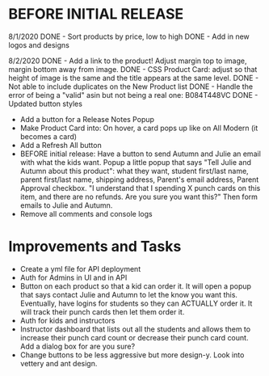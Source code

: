 # BEFORE INITIAL RELEASE

8/1/2020
DONE - Sort products by price, low to high
DONE - Add in new logos and designs

8/2/2020
DONE - Add a link to the product! Adjust margin top to image, margin bottom away from image.
DONE - CSS Product Card: adjust so that height of image is the same and the title appears at the same level.
DONE - Not able to include duplicates on the New Product list
DONE - Handle the error of being a "valid" asin but not being a real one: B084T448VC
DONE - Updated button styles

- Add a button for a Release Notes Popup
- Make Product Card into: On hover, a card pops up like on All Modern (it becomes a card)
- Add a Refresh All button
- BEFORE initial release: Have a button to send Autumn and Julie an email with what the kids want. Popup a little popup that says "Tell Julie and Autumn about this product": what they want, student first/last name, parent first/last name, shipping address, Parent's email address, Parent Approval checkbox. "I understand that I spending X punch cards on this item, and there are no refunds. Are you sure you want this?" Then form emails to Julie and Autumn.
- Remove all comments and console logs

# Improvements and Tasks

- Create a yml file for API deployment
- Auth for Admins in UI and in API
- Button on each product so that a kid can order it. It will open a popup that says contact Julie and Autumn to let the know you want this. Eventually, have logins for students so they can ACTUALLY order it. It will track their punch cards then let them order it.
- Auth for kids and instructors
- Instructor dashboard that lists out all the students and allows them to increase their punch card count or decrease their punch card count. Add a dialog box for are you sure?
- Change buttons to be less aggressive but more design-y. Look into vettery and ant design.

